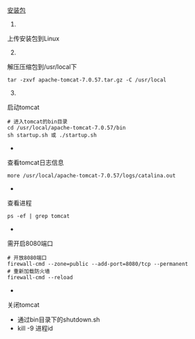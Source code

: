 [安装包](https://wwi.lanzoup.com/iB2bF0dxi7eb)

1. 
上传安装包到Linux

2. 
解压压缩包到/usr/local下
```shell
tar -zxvf apache-tomcat-7.0.57.tar.gz -C /usr/local
```


3. 
启动tomcat
```shell
# 进入tomcat的bin目录
cd /usr/local/apache-tomcat-7.0.57/bin
sh startup.sh 或 ./startup.sh
```



- 
查看tomcat日志信息
```shell
more /usr/local/apache-tomcat-7.0.57/logs/catalina.out
```


- 
查看进程
```shell
ps -ef | grep tomcat
```


- 
需开启8080端口
```shell
# 开放8080端口
firewall-cmd --zone=public --add-port=8080/tcp --permanent
# 重新加载防火墙
firewall-cmd --reload
```


- 
关闭tomcat

   - 通过bin目录下的shutdown.sh
   - kill -9 进程id
